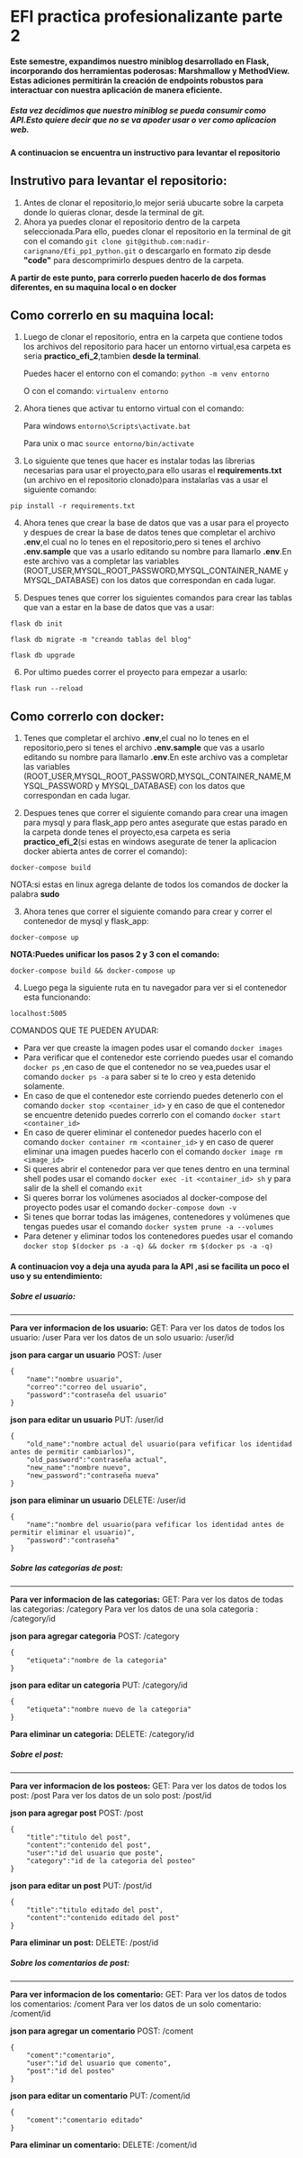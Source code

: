 # EFI practica profesionalizante parte 2 

#### Este semestre, expandimos nuestro miniblog desarrollado en Flask, incorporando dos herramientas poderosas: Marshmallow y MethodView. Estas adiciones permitirán la creación de endpoints robustos para interactuar con nuestra aplicación de manera eficiente. 

#####  Esta vez decidimos que nuestro miniblog se pueda consumir como API.Esto quiere decir que no se va apoder usar o ver como aplicacion web.

**A continuacion se encuentra un instructivo para levantar el repositorio**

Instrutivo para levantar el repositorio:  
------------
1. Antes de clonar el repositorio,lo mejor seriá ubucarte sobre la carpeta donde lo quieras clonar, desde la terminal de git.  
2. Ahora ya puedes clonar el repositorio dentro de la carpeta seleccionada.Para ello, puedes clonar el repositorio en la terminal de git con el comando `git clone git@github.com:nadir-carignano/Efi_pp1_python.git` o descargarlo en formato zip desde **"code"** para descomprimirlo despues dentro de la carpeta. 

**A partir de este punto, para correrlo pueden hacerlo de dos formas diferentes, en su maquina local o en docker**

Como correrlo en su maquina local:
----------------

1. Luego de clonar el repositorio, entra en la carpeta que contiene todos los archivos del repositorio para hacer un entorno virtual,esa carpeta es seria **practico_efi_2**,tambien **desde la terminal**. 

    Puedes hacer el entorno con el comando:
`python -m venv entorno`

    O con el comando:
`virtualenv entorno`

2. Ahora tienes que activar tu entorno virtual con el comando:

    Para windows
`entorno\Scripts\activate.bat`

    Para unix o mac
`source entorno/bin/activate`

3. Lo siguiente que tenes que hacer es instalar todas las librerias necesarias para usar el proyecto,para ello usaras el **requirements.txt** (un archivo en el repositorio clonado)para instalarlas vas a usar el siguiente comando:

`pip install -r requirements.txt`

4. Ahora tenes que crear la base de datos que vas a usar para el proyecto y despues de crear la base de datos tenes que completar el archivo **.env**,el cual no lo tenes en el repositorio,pero si tenes el archivo **.env.sample** que vas a usarlo editando su nombre para llamarlo **.env**.En este archivo vas a completar las variables (ROOT_USER,MYSQL_ROOT_PASSWORD,MYSQL_CONTAINER_NAME y MYSQL_DATABASE) con los datos que correspondan en cada lugar.

5. Despues tenes que correr los siguientes comandos para crear las tablas que van a estar en la base de datos que vas a usar:

`flask db init`

`flask db migrate -m "creando tablas del blog"`

`flask db upgrade`

6. Por ultimo puedes correr el proyecto para empezar a usarlo:

`flask run --reload`


Como correrlo con docker:
-------------

1. Tenes que completar el archivo **.env**,el cual no lo tenes en el repositorio,pero si tenes el archivo **.env.sample** que vas a usarlo editando su nombre para llamarlo **.env**.En este archivo vas a completar las variables (ROOT_USER,MYSQL_ROOT_PASSWORD,MYSQL_CONTAINER_NAME,MYSQL_PASSWORD y MYSQL_DATABASE) con los datos que correspondan en cada lugar.

2. Despues tenes que correr el siguiente comando para crear una imagen para mysql y para flask_app pero antes asegurate que estas parado en la carpeta donde tenes el proyecto,esa carpeta es seria **practico_efi_2**(si estas en windows asegurate de tener la aplicacion docker abierta antes de correr el comando):

`docker-compose build`

NOTA:si estas en linux agrega delante  de todos los comandos de docker la palabra **sudo**

3. Ahora tenes que correr el siguiente comando para crear y correr el contenedor de mysql y flask_app:

`docker-compose up`

**NOTA:Puedes unificar los pasos 2 y 3 con el comando:**

`docker-compose build && docker-compose up`

4. Luego pega la siguiente ruta en tu navegador para ver si el contenedor esta funcionando:

 `localhost:5005`


COMANDOS QUE TE PUEDEN AYUDAR:

- Para ver que creaste la imagen podes usar el comando `docker images`
- Para verificar que el contenedor este corriendo puedes usar el comando `docker ps` ,en caso de que el contenedor no se vea,puedes usar el comando `docker ps -a` para saber si te lo creo y esta detenido solamente.
- En caso de que el contenedor este corriendo puedes detenerlo con el comando `docker stop <container_id>` y en caso de que el contenedor se encuentre detenido puedes correrlo con el comando `docker start <container_id>`
- En caso de querer eliminar el contenedor puedes hacerlo con el comando `docker container rm <container_id>` y en caso de querer eliminar una imagen puedes hacerlo con el comando `docker image rm <image_id>`
- Si queres abrir el contenedor para ver que tenes dentro en una terminal shell podes usar el comando `docker exec -it <container_id> sh` y para salir de la shell el comando `exit`
- Si queres borrar los volúmenes asociados al docker-compose del proyecto podes usar el comando `docker-compose down -v`
- Si tenes que borrar todas las imágenes, contenedores y volúmenes que tengas puedes usar el comando `docker system prune -a --volumes`
- Para detener y eliminar todos los contenedores puedes usar el comando `docker stop $(docker ps -a -q) && docker rm $(docker ps -a -q)`

#### A continuacion voy a deja una ayuda para la API ,asi se facilita un poco el uso y  su entendimiento:

##### Sobre el usuario:
-----------
**Para ver informacion de los usuario:**
GET:
Para ver los datos de todos los usuario: /user
Para ver los datos de un solo usuario: /user/id

**json para cargar un usuario**
POST:
/user
```{json}
{
    "name":"nombre usuario",
    "correo":"correo del usuario",
    "password":"contraseña del usuario"
}
```

**json para editar un usuario**
PUT:
/user/id
```{json}
{
    "old_name":"nombre actual del usuario(para vefificar los identidad antes de permitir cambiarlos)",
    "old_password":"contraseña actual",
    "new_name":"nombre nuevo",
    "new_password":"contraseña nueva"
}
```

**json para eliminar un usuario**
DELETE:
/user/id
```{json}
{
    "name":"nombre del usuario(para vefificar los identidad antes de permitir eliminar el usuario)",
    "password":"contraseña"
}
```


##### Sobre las categorias de post:
------------
**Para ver informacion de las categorias:**
GET:
Para ver los datos de todas las categorias: /category
Para ver los datos de una sola categoria : /category/id

**json para agregar categoria**
POST:
/category
```{json}
{
    "etiqueta":"nombre de la categoria"
}
```

**json para editar un categoria**
PUT:
/category/id
```{json}
{
    "etiqueta":"nombre nuevo de la categoria"
}
```

**Para eliminar un categoria:**
DELETE:
/category/id


##### Sobre el post:
-----------------
**Para ver informacion de los posteos:**
GET:
Para ver los datos de todos los post: /post
Para ver los datos de un solo post: /post/id

**json para agregar post**
POST:
/post
```{json}
{
    "title":"titulo del post",
    "content":"contenido del post",
    "user":"id del usuario que poste",
    "category":"id de la categoria del posteo"
}
```

**json para editar un post**
PUT:
/post/id
```{json}
{
    "title":"titulo editado del post",
    "content":"contenido editado del post"
}
```

**Para eliminar un post:**
DELETE:
/post/id


##### Sobre los comentarios de post:
-------------
**Para ver informacion de los comentario:**
GET:
Para ver los datos de todos los comentarios: /coment
Para ver los datos de un solo comentario: /coment/id

**json para agregar un comentario**
POST:
/coment
```{json}
{
    "coment":"comentario",
    "user":"id del usuario que comento",
    "post":"id del posteo"
}
```

**json para editar un comentario**
PUT:
/coment/id
```{json}
{
    "coment":"comentario editado"
}
```

**Para eliminar un comentario:**
DELETE:
/coment/id
